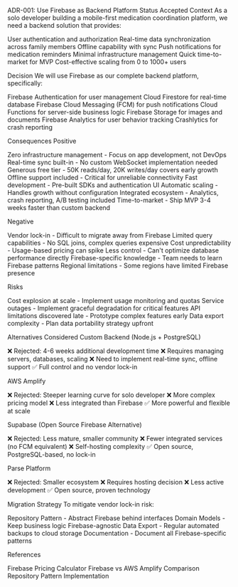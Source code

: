 ADR-001: Use Firebase as Backend Platform
Status
Accepted
Context
As a solo developer building a mobile-first medication coordination platform, we need a backend solution that provides:

User authentication and authorization
Real-time data synchronization across family members
Offline capability with sync
Push notifications for medication reminders
Minimal infrastructure management
Quick time-to-market for MVP
Cost-effective scaling from 0 to 1000+ users

Decision
We will use Firebase as our complete backend platform, specifically:

Firebase Authentication for user management
Cloud Firestore for real-time database
Firebase Cloud Messaging (FCM) for push notifications
Cloud Functions for server-side business logic
Firebase Storage for images and documents
Firebase Analytics for user behavior tracking
Crashlytics for crash reporting

Consequences
Positive

Zero infrastructure management - Focus on app development, not DevOps
Real-time sync built-in - No custom WebSocket implementation needed
Generous free tier - 50K reads/day, 20K writes/day covers early growth
Offline support included - Critical for unreliable connectivity
Fast development - Pre-built SDKs and authentication UI
Automatic scaling - Handles growth without configuration
Integrated ecosystem - Analytics, crash reporting, A/B testing included
Time-to-market - Ship MVP 3-4 weeks faster than custom backend

Negative

Vendor lock-in - Difficult to migrate away from Firebase
Limited query capabilities - No SQL joins, complex queries expensive
Cost unpredictability - Usage-based pricing can spike
Less control - Can't optimize database performance directly
Firebase-specific knowledge - Team needs to learn Firebase patterns
Regional limitations - Some regions have limited Firebase presence

Risks

Cost explosion at scale - Implement usage monitoring and quotas
Service outages - Implement graceful degradation for critical features
API limitations discovered late - Prototype complex features early
Data export complexity - Plan data portability strategy upfront

Alternatives Considered
Custom Backend (Node.js + PostgreSQL)

❌ Rejected: 4-6 weeks additional development time
❌ Requires managing servers, databases, scaling
❌ Need to implement real-time sync, offline support
✅ Full control and no vendor lock-in

AWS Amplify

❌ Rejected: Steeper learning curve for solo developer
❌ More complex pricing model
❌ Less integrated than Firebase
✅ More powerful and flexible at scale

Supabase (Open Source Firebase Alternative)

❌ Rejected: Less mature, smaller community
❌ Fewer integrated services (no FCM equivalent)
❌ Self-hosting complexity
✅ Open source, PostgreSQL-based, no lock-in

Parse Platform

❌ Rejected: Smaller ecosystem
❌ Requires hosting decision
❌ Less active development
✅ Open source, proven technology

Migration Strategy
To mitigate vendor lock-in risk:

Repository Pattern - Abstract Firebase behind interfaces
Domain Models - Keep business logic Firebase-agnostic
Data Export - Regular automated backups to cloud storage
Documentation - Document all Firebase-specific patterns

References

Firebase Pricing Calculator
Firebase vs AWS Amplify Comparison
Repository Pattern Implementation